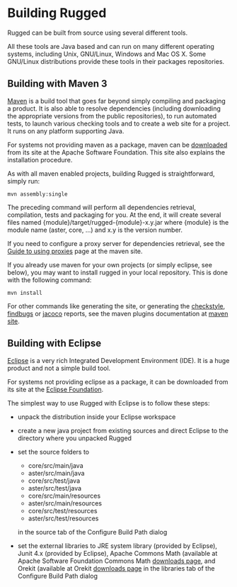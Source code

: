 <!--- Copyright 2013-2014 CS Systèmes d'Information
  Licensed under the Apache License, Version 2.0 (the "License");
  you may not use this file except in compliance with the License.
  You may obtain a copy of the License at
  
    http://www.apache.org/licenses/LICENSE-2.0
  
  Unless required by applicable law or agreed to in writing, software
  distributed under the License is distributed on an "AS IS" BASIS,
  WITHOUT WARRANTIES OR CONDITIONS OF ANY KIND, either express or implied.
  See the License for the specific language governing permissions and
  limitations under the License.
-->

Building Rugged
===============

Rugged can be built from source using several different tools.
  
All these tools are Java based and can run on many different operating
systems, including Unix, GNU/Linux, Windows and Mac OS X. Some GNU/Linux
distributions provide these tools in their packages repositories.

Building with Maven 3
---------------------

[Maven](http://maven.apache.org/) is a build tool that goes far beyond
simply compiling and packaging a product. It is also able to resolve
dependencies (including downloading the appropriate versions from the public
repositories), to run automated tests, to launch various checking tools and
to create a web site for a project. It runs on any platform supporting Java.
  
For systems not providing maven as a package, maven can be
[downloaded](http://maven.apache.org/download.cgi) from its site at the
Apache Software Foundation. This site also explains the
installation procedure.

As with all maven enabled projects, building Rugged is straightforward, simply
run:

    mvn assembly:single

The preceding command will perform all dependencies retrieval, compilation,
tests and packaging for you. At the end, it will create several files named
{module}/target/rugged-{module}-x.y.jar where {module} is the module name (aster,
core, ...) and x.y is the version number.

If you need to configure a proxy server for dependencies retrieval, see
the [Guide to using proxies](http://maven.apache.org/guides/mini/guide-proxies.html)
page at the maven site.

If you already use maven for your own projects (or simply eclipse, see
below), you may want to install rugged in your local repository. This is done
with the following command:

    mvn install

For other commands like generating the site, or generating the
[checkstyle](http://checkstyle.sourceforge.net/),
[findbugs](http://findbugs.sourceforge.net/) or
[jacoco](http://www.eclemma.org/jacoco/) reports, see the maven
plugins documentation at [maven site](http://maven.apache.org/plugins/index.html).

Building with Eclipse
---------------------

[Eclipse](http://www.eclipse.org/) is a very rich Integrated Development
Environment (IDE). It is a huge product and not a simple build tool.

For systems not providing eclipse as a package, it can be downloaded from its
site at the [Eclipse Foundation](http://www.eclipse.org/downloads/).

The simplest way to use Rugged with Eclipse is to follow these steps:

  * unpack the distribution inside your Eclipse workspace

  * create a new java project from existing sources and direct Eclipse to the
     directory where you unpacked Rugged

  * set the source folders to
    * core/src/main/java
	* aster/src/main/java
	* core/src/test/java
	* aster/src/test/java
	* core/src/main/resources
	* aster/src/main/resources
	* core/src/test/resources
	* aster/src/test/resources

    in the source tab of the Configure Build Path dialog

  * set the external libraries to JRE system library (provided by Eclipse),
    Junit 4.x (provided by Eclipse), Apache Commons Math (available at
    Apache Software Foundation Commons Math
    [downloads page](http://commons.apache.org/proper/commons-math/download_math.cgi),
    and Orekit (available at Orekit
    [downloads page](https://www.orekit.org/forge/projects/orekit/files)
    in the libraries tab of the Configure Build Path dialog
